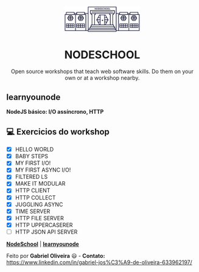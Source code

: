 <p align="center">
  <img src="./.github/schoolhouse.png" width="200">
</p>

<h1 align="center">NODESCHOOL</h1>
<p align="center">Open source workshops that teach web software skills. Do them on your own or at a workshop nearby.</p>

## learnyounode
**NodeJS básico: I/O assíncrono, HTTP**

## :computer: Exercicios do workshop

- [X] HELLO WORLD
- [X] BABY STEPS
- [X] MY FIRST I/O!
- [X] MY FIRST ASYNC I/O!
- [X] FILTERED LS
- [X] MAKE IT MODULAR
- [X] HTTP CLIENT
- [X] HTTP COLLECT
- [X] JUGGLING ASYNC 
- [X] TIME SERVER
- [X] HTTP FILE SERVER
- [X] HTTP UPPERCASERER
- [ ] HTTP JSON API SERVER

**[NodeSchool](https://nodeschool.io/)** |
**[learnyounode](https://github.com/workshopper/learnyounode)**

Feito por **Gabriel Oliveira** :smiley: - **Contato:** <a href="https://www.linkedin.com/in/gabriel-jos%C3%A9-de-oliveira-633962197/">https://www.linkedin.com/in/gabriel-jos%C3%A9-de-oliveira-633962197/</a>
